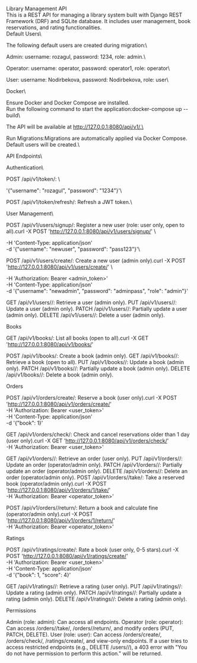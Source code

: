 Library Management API \
This is a REST API for managing a library system built with Django REST Framework (DRF) and SQLite database. It includes user management, book reservations, and rating functionalities.\
Default Users\

The following default users are created during migration:\


Admin: username: rozagul, password: 1234, role: admin.\  

Operator: username: operator, password: operator1, role: operator\

User: username: Nodirbekova, password: Nodirbekova, role: user\


Docker\

Ensure Docker and Docker Compose are installed.\
Run the following command to start the application:docker-compose up --build\


The API will be available at http://127.0.0.1:8080/api/v1/.\


Run Migrations:Migrations are automatically applied via Docker Compose. Default users will be created.\


API Endpoints\

Authentication\

POST /api/v1/token/: \

'{"username": "rozagul", "password": "1234"}'\


POST /api/v1/token/refresh/: Refresh a JWT token.\

User Management\

POST /api/v1/users/signup/: Register a new user (role: user only, open to all).curl -X POST 'http://127.0.0.1:8080/api/v1/users/signup/' \

-H 'Content-Type: application/json' \
-d '{"username": "newuser", "password": "pass123"}'\


POST /api/v1/users/create/: Create a new user (admin only).curl -X POST 'http://127.0.0.1:8080/api/v1/users/create/' \

-H 'Authorization: Bearer <admin_token>' \
-H 'Content-Type: application/json' \
-d '{"username": "newadmin", "password": "adminpass", "role": "admin"}'


GET /api/v1/users//: Retrieve a user (admin only).
PUT /api/v1/users//: Update a user (admin only).
PATCH /api/v1/users//: Partially update a user (admin only).
DELETE /api/v1/users//: Delete a user (admin only).

Books

GET /api/v1/books/: List all books (open to all).curl -X GET 'http://127.0.0.1:8080/api/v1/books/'


POST /api/v1/books/: Create a book (admin only).
GET /api/v1/books//: Retrieve a book (open to all).
PUT /api/v1/books//: Update a book (admin only).
PATCH /api/v1/books//: Partially update a book (admin only).
DELETE /api/v1/books//: Delete a book (admin only).

Orders

POST /api/v1/orders/create/: Reserve a book (user only).curl -X POST 'http://127.0.0.1:8080/api/v1/orders/create/' \
-H 'Authorization: Bearer <user_token>' \
-H 'Content-Type: application/json' \
-d '{"book": 1}'


GET /api/v1/orders/check/: Check and cancel reservations older than 1 day (user only).curl -X GET 'http://127.0.0.1:8080/api/v1/orders/check/' \
-H 'Authorization: Bearer <user_token>'


GET /api/v1/orders//: Retrieve an order (user only).
PUT /api/v1/orders//: Update an order (operator/admin only).
PATCH /api/v1/orders//: Partially update an order (operator/admin only).
DELETE /api/v1/orders//: Delete an order (operator/admin only).
POST /api/v1/orders//take/: Take a reserved book (operator/admin only).curl -X POST 'http://127.0.0.1:8080/api/v1/orders/1/take/' \
-H 'Authorization: Bearer <operator_token>'


POST /api/v1/orders//return/: Return a book and calculate fine (operator/admin only).curl -X POST 'http://127.0.0.1:8080/api/v1/orders/1/return/' \
-H 'Authorization: Bearer <operator_token>'



Ratings

POST /api/v1/ratings/create/: Rate a book (user only, 0-5 stars).curl -X POST 'http://127.0.0.1:8080/api/v1/ratings/create/' \
-H 'Authorization: Bearer <user_token>' \
-H 'Content-Type: application/json' \
-d '{"book": 1, "score": 4}'


GET /api/v1/ratings//: Retrieve a rating (user only).
PUT /api/v1/ratings//: Update a rating (admin only).
PATCH /api/v1/ratings//: Partially update a rating (admin only).
DELETE /api/v1/ratings//: Delete a rating (admin only).

Permissions

Admin (role: admin): Can access all endpoints.
Operator (role: operator): Can access /orders/<pk>/take/, /orders/<pk>/return/, and modify orders (PUT, PATCH, DELETE).
User (role: user): Can access /orders/create/, /orders/check/, /ratings/create/, and view-only endpoints. If a user tries to access restricted endpoints (e.g., DELETE /users/<pk>/), a 403 error with "You do not have permission to perform this action." will be returned.

